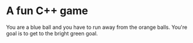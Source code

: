 # A fun C++ game

You are a blue ball and you have to run away from the orange balls. You're goal is to get to the bright green goal.